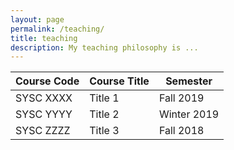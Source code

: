 ```yaml
---
layout: page
permalink: /teaching/
title: teaching
description: My teaching philosophy is ... 
---
```



| Course Code | Course Title | Semester    |
|-------------|--------------|-------------|
| SYSC XXXX   | Title 1      | Fall 2019   |
| SYSC YYYY   | Title 2      | Winter 2019 |
| SYSC ZZZZ   | Title 3      | Fall 2018   |
